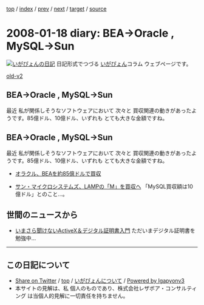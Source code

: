 [top](../index.html) 
 / [index](index.html) 
 / [prev](ig080117.html) 
 / [next](ig080119.html) 
 / [target](http://www.igapyon.jp/igapyon/diary/2008/ig080118.html) 
 / [source](https://github.com/igapyon/diary/blob/master/2008/ig080118.src.md) 

2008-01-18 diary: BEA→Oracle , MySQL→Sun
=====================================================================================================
[![いがぴょんの日記](http://www.igapyon.jp/igapyon/diary/images/iga200306s.jpg "いがぴょん")](http://www.igapyon.jp/igapyon/diary/memo/memoigapyon.html) 日記形式でつづる [いがぴょん](http://www.igapyon.jp/igapyon/diary/memo/memoigapyon.html)コラム ウェブページです。

[old-v2](ig080118-orig.html)

## BEA→Oracle , MySQL→Sun

最近 私が関係しそうなソフトウェアにおいて 次々と 買収関連の動きがあったようです。85億ドル、10億ドル、いずれも とても大きな金額ですね。


## BEA→Oracle , MySQL→Sun

最近 私が関係しそうなソフトウェアにおいて 次々と 買収関連の動きがあったようです。85億ドル、10億ドル、いずれも とても大きな金額ですね。

* [オラクル、BEAを約85億ドルで買収](http://www.atmarkit.co.jp/news/200801/17/oracle_bea.html)
  
* [サン・マイクロシステムズ、LAMPの「M」を買収へ](http://www.atmarkit.co.jp/news/200801/17/mysql.html)
  「MySQL買収額は10億ドル」とのこと…。

## 世間のニュースから

* [いまさら聞けないActiveX＆デジタル証明書入門](http://www.atmarkit.co.jp/fwcr/rensai/imasara08/imasara08_1.html)
  ただいまデジタル証明書を勉強中…


----------------------------------------------------------------------------------------------------

## この日記について

* [Share on Twitter](https://twitter.com/intent/tweet?hashtags=igapyon%2Cdiary%2C%E3%81%84%E3%81%8C%E3%81%B4%E3%82%87%E3%82%93&text=BEA%E2%86%92Oracle+%2C+MySQL%E2%86%92Sun&url=http%3A%2F%2Fwww.igapyon.jp%2Figapyon%2Fdiary%2F2008%2Fig080118.html) / [top](../index.html) / [いがぴょんについて](http://www.igapyon.jp/igapyon/diary/memo/memoigapyon.html) / [Powered by Igapyonv3](https://github.com/igapyon/igapyonv3)
* 本サイトの見解は、私 個人のものであり、株式会社レザボア・コンサルティング は当個人的見解に一切責任を持ちません。 
